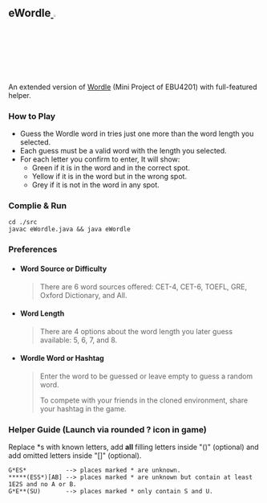 ## eWordle<a href="https://github.com/mczhuang/eWordle"> <img src="https://github.githubassets.com/images/modules/site/icons/footer/github-mark.svg" width="3%"></a>

An extended version of [Wordle](http://nytimes.com/games/wordle) (Mini Project of EBU4201) with full-featured helper.

### How to Play

+ Guess the Wordle word in tries just one more than the word length you selected.
+ Each guess must be a valid word with the length you selected.
+ For each letter you confirm to enter, It will show:
    + Green if it is in the word and in the correct spot.
    + Yellow if it is in the word but in the wrong spot.
    + Grey if it is not in the word in any spot.

### Complie & Run


```shell
cd ./src
javac eWordle.java && java eWordle
```
### Preferences

+ #### Word Source or Difficulty

    > There are 6 word sources offered: CET-4, CET-6, TOEFL, GRE, Oxford Dictionary, and All.

+ #### Word Length

    > There are 4 options about the word length you later guess available: 5, 6, 7, and 8.

+ #### Wordle Word or Hashtag

    > Enter the word to be guessed or leave empty to guess a random word.
    >
    > To compete with your friends in the cloned environment, share your hashtag in the game.
  

### Helper Guide (Launch via rounded ? icon in game) 

Replace *s with known letters, add **all** filling letters inside "()" (optional) and add omitted letters inside "[]" (optional).

```
G*ES*           --> places marked * are unknown.
*****(ESS*)[AB] --> places marked * are unknown but contain at least 1E2S and no A or B.
G*E**(SU)       --> places marked * only contain S and U.
```


 
